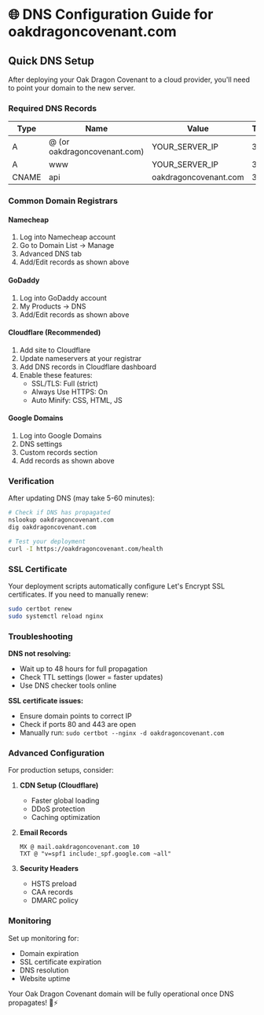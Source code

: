 # 🌐 DNS Configuration Guide for oakdragoncovenant.com

## Quick DNS Setup

After deploying your Oak Dragon Covenant to a cloud provider, you'll need to point your domain to the new server.

### Required DNS Records

| Type | Name | Value | TTL |
|------|------|-------|-----|
| A | @ (or oakdragoncovenant.com) | YOUR_SERVER_IP | 300 |
| A | www | YOUR_SERVER_IP | 300 |
| CNAME | api | oakdragoncovenant.com | 300 |

### Common Domain Registrars

#### Namecheap
1. Log into Namecheap account
2. Go to Domain List → Manage
3. Advanced DNS tab
4. Add/Edit records as shown above

#### GoDaddy
1. Log into GoDaddy account
2. My Products → DNS
3. Add/Edit records as shown above

#### Cloudflare (Recommended)
1. Add site to Cloudflare
2. Update nameservers at your registrar
3. Add DNS records in Cloudflare dashboard
4. Enable these features:
   - SSL/TLS: Full (strict)
   - Always Use HTTPS: On
   - Auto Minify: CSS, HTML, JS

#### Google Domains
1. Log into Google Domains
2. DNS settings
3. Custom records section
4. Add records as shown above

### Verification

After updating DNS (may take 5-60 minutes):

```bash
# Check if DNS has propagated
nslookup oakdragoncovenant.com
dig oakdragoncovenant.com

# Test your deployment
curl -I https://oakdragoncovenant.com/health
```

### SSL Certificate

Your deployment scripts automatically configure Let's Encrypt SSL certificates. If you need to manually renew:

```bash
sudo certbot renew
sudo systemctl reload nginx
```

### Troubleshooting

**DNS not resolving:**
- Wait up to 48 hours for full propagation
- Check TTL settings (lower = faster updates)
- Use DNS checker tools online

**SSL certificate issues:**
- Ensure domain points to correct IP
- Check if ports 80 and 443 are open
- Manually run: `sudo certbot --nginx -d oakdragoncovenant.com`

### Advanced Configuration

For production setups, consider:

1. **CDN Setup (Cloudflare)**
   - Faster global loading
   - DDoS protection
   - Caching optimization

2. **Email Records**
   ```
   MX @ mail.oakdragoncovenant.com 10
   TXT @ "v=spf1 include:_spf.google.com ~all"
   ```

3. **Security Headers**
   - HSTS preload
   - CAA records
   - DMARC policy

### Monitoring

Set up monitoring for:
- Domain expiration
- SSL certificate expiration
- DNS resolution
- Website uptime

Your Oak Dragon Covenant domain will be fully operational once DNS propagates! 🏰⚡
